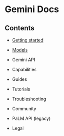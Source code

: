 # Gemini Docs

## Contents

- [Getting started](getting-started)

- [Models](models)

- Gemini API

- Capabilities

- Guides

- Tutorials

- Troubleshooting

- Community

- PaLM API (legacy)

- Legal
